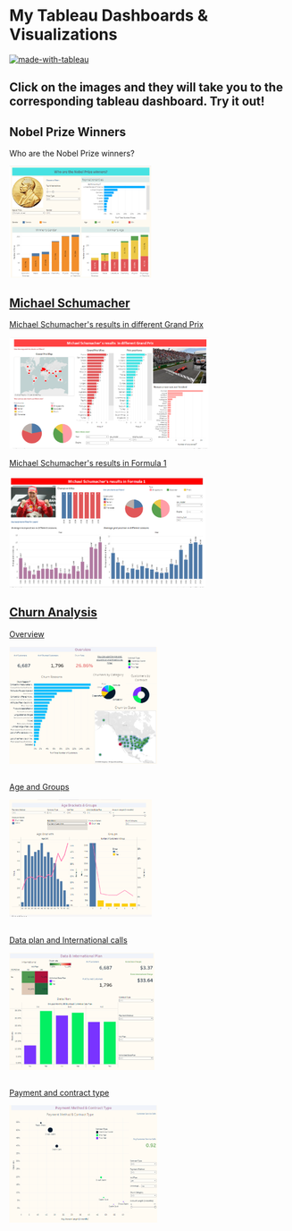 # My Tableau Dashboards & Visualizations
[![made-with-tableau](https://img.shields.io/badge/Made%20with-Tableau-lightblue.svg)](https://www.tableau.com/)


## Click on the images and they will take you to the corresponding tableau dashboard. Try it out! ##

## Nobel Prize Winners 
Who are the Nobel Prize winners? 

<a href="https://public.tableau.com/app/profile/kate1758/viz/Nobel_prizes/WhoareNobelPrizewinners" target="_blank"><img src='images/Nobel-prize-winners.png' height = 200>

## Michael Schumacher
Michael Schumacher's results in different Grand Prix 

<a href="https://public.tableau.com/app/profile/kate1758/viz/Michael_Schumacher/Results_in_grand_prix" target="_blank"><img src='images/Grandprix.png' height = 200>

Michael Schumacher's results in Formula 1 

<a href="https://public.tableau.com/app/profile/kate1758/viz/Michael_Schumacher/Results_in_seasons" target="_blank"><img src='images/Schumacher.png' height = 200>

## Churn Analysis

Overview

<a href="https://public.tableau.com/app/profile/kate1758/viz/ChurnAnalysis_16573217917860/ChurnAnalysis" target="_blank"><img src='images/Churn-analysis-1.png' height = 210>

 ##
 Age and Groups 

<a href="https://public.tableau.com/app/profile/kate1758/viz/ChurnAnalysis_16573217917860/ChurnAnalysis" target="_blank"><img src='images/Churn-analysis-2.png' height = 210>

 ##
 Data plan and International calls

<a href="https://public.tableau.com/app/profile/kate1758/viz/ChurnAnalysis_16573217917860/ChurnAnalysis" target="_blank"><img src='images/Churn-analysis-3.png' height = 210>

 ##
 Payment and contract type
 
<a href="https://public.tableau.com/app/profile/kate1758/viz/ChurnAnalysis_16573217917860/ChurnAnalysis" target="_blank"><img src='images/Churn-analysis-4.png' height = 210>

 
